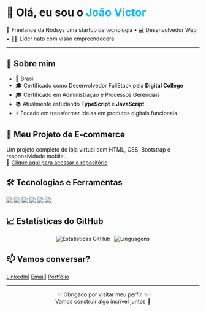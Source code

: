 <h1 align="">
  👋 Olá, eu sou o <span style="color:#00bfff;">João Victor</span>
</h1>

<p align="">
  🚀 Freelance da Nodsys uma startup de tecnologia • 💻 Desenvolvedor Web • 👨‍💼 Líder nato com visão empreendedora
</p>

<hr>

<h2>🧠 Sobre mim</h2>
<ul>
  <li>📍 Brasil</li>
  <li>🎓 Certificado como Desenvolvedor FullStack pela <strong>Digital College</strong></li>
  <li>🎓 Certificado em Administração e Processos Gerenciais</li>
  <li>📚 Atualmente estudando <strong>TypeScript</strong> e <strong>JavaScript</strong></li>
  <li>⚡ Focado em transformar ideias em produtos digitais funcionais</li>
</ul>

<h2>🛒 Meu Projeto de E-commerce</h2>
<p>
  Um projeto completo de loja virtual com HTML, CSS, Bootstrap e responsividade mobile.
  <br>
  🔗 <a href="https://github.com/jvictor29/ecomerce.git" target="_blank">Clique aqui para acessar o repositório</a>
</p>

<h2>🛠️ Tecnologias e Ferramentas</h2>
<p>
  <img src="https://img.shields.io/badge/-JavaScript-F7DF1E?style=flat-square&logo=javascript&logoColor=black" />
  <img src="https://img.shields.io/badge/-TypeScript-3178C6?style=flat-square&logo=typescript&logoColor=white" />
  <img src="https://img.shields.io/badge/-React-61DAFB?style=flat-square&logo=react&logoColor=black" />
  <img src="https://img.shields.io/badge/-Node.js-339933?style=flat-square&logo=node.js&logoColor=white" />
  <img src="https://img.shields.io/badge/-MySQL-4479A1?style=flat-square&logo=mysql&logoColor=white" />
  <img src="https://img.shields.io/badge/-GitHub-181717?style=flat-square&logo=github&logoColor=white" />
</p>

<h2>📈 Estatísticas do GitHub</h2>
<p style="display: flex; gap: 10px; justify-content: center; flex-wrap: wrap;">
  <img src="https://github-readme-stats.vercel.app/api?username=jvictor29&show_icons=true&theme=tokyonight&hide_border=true" alt="Estatísticas GitHub"/>
  
  <img src="https://github-readme-stats.vercel.app/api/top-langs/?username=jvictor29&layout=compact&theme=tokyonight&hide_border=true" alt="Linguagens"/>
</p>


<h2>📫 Vamos conversar?</h2>
<nav>
  <a href="https://www.linkedin.com/in/jvictor-prof" target="_blank">LinkedIn</a>|
  <a href="mailto:seuemail@gmail.com">Email</a>|
  <a href="https://seuportifolio.com" target="_blank">Portfólio</a>
</nav>

<hr>

<p align="center">
  ✨ Obrigado por visitar meu perfil! ✨<br>
  Vamos construir algo incrível juntos 🚀
</p>
